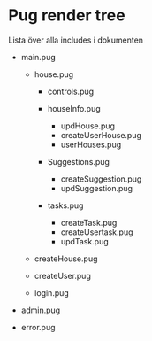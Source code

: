 # Pug render tree
Lista över alla includes i dokumenten

* main.pug
    * house.pug
        * controls.pug

        * houseInfo.pug
            * updHouse.pug
            * createUserHouse.pug
            * userHouses.pug

        * Suggestions.pug
            * createSuggestion.pug
            * updSuggestion.pug

        * tasks.pug
            * createTask.pug
            * createUsertask.pug
            * updTask.pug

    * createHouse.pug

    * createUser.pug

    * login.pug

* admin.pug

* error.pug








